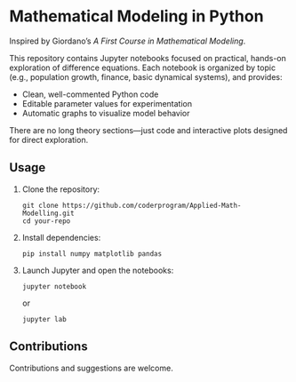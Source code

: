 # Mathematical Modeling in Python

Inspired by Giordano’s *A First Course in Mathematical Modeling*.

This repository contains Jupyter notebooks focused on practical, hands-on exploration of difference equations. Each notebook is organized by topic (e.g., population growth, finance, basic dynamical systems), and provides:

- Clean, well-commented Python code
- Editable parameter values for experimentation
- Automatic graphs to visualize model behavior

There are no long theory sections—just code and interactive plots designed for direct exploration.

## Usage

1. Clone the repository:
    ```
    git clone https://github.com/coderprogram/Applied-Math-Modelling.git
    cd your-repo
    ```
2. Install dependencies:
    ```
    pip install numpy matplotlib pandas
    ```
3. Launch Jupyter and open the notebooks:
    ```
    jupyter notebook
    ```
    or
    ```
    jupyter lab
    ```

## Contributions

Contributions and suggestions are welcome.
